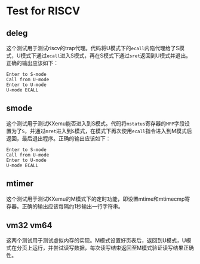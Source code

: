 # Test for RISCV

## deleg

这个测试用于测试riscv的trap代理。代码将U模式下的`ecall`内陷代理给了S模式，U模式下通过`ecall`进入S模式，再在S模式下通过`sret`返回到U模式并退出。正确的输出应该如下：

```text
Enter to S-mode
Call from U-mode
Enter to U-mode
U-mode ECALL
```

## smode

这个测试用于测试KXemu能否进入到S模式。代码将`mstatus`寄存器的`MPP`字段设置为了`S`，并通过`mret`进入到`S`模式，在模式下再次使用`ecall`指令进入到M模式后返回，最后退出程序。正确的输出应该如下：

```text
Enter to S-mode
Call from U-mode
Enter to U-mode
U-mode ECALL
```


## mtimer

这个测试用于测试KXemu的M模式下的定时功能，即设置mtime和mtimecmp寄存器。正确的输出应该每隔约1秒输出一行字符串。

## vm32 vm64

这两个测试用于测试虚拟内存的实现。M模式设置好页表后，返回到U模式，U模式在分页上运行，并尝试读写数据，每次读写结束返回至M模式验证读写结果正确性。
